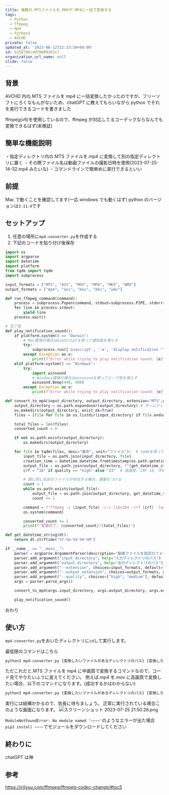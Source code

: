```yaml
---
title: 複数の.MTSファイルを.MOVや.MP4に一括で変換する
tags:
  - Python
  - ffmpeg
  - mp4
  - Python3
  - AVCHD
private: false
updated_at: '2023-08-12T22:33:59+09:00'
id: b158796cddf0009263c7
organization_url_name: null
slide: false
---
```


## 背景

AVCHD 内の.MTS ファイルを mp4 に一括変換したかったのですが、フリーソフトにろくなもんがないため、chatGPT に教えてもらいながら python でそれを実行できるコードを書きました

ffmpeg(v6)を使用しているので、ffmpeg が対応してるコーデックならなんでも変換できるはず(未検証)

## 簡単な機能説明

・指定ディレクトリ内の.MTS ファイルを.mp4 に変換して別の指定ディレクトリに置く
・その際ファイル名は動画ファイルの撮影日時を使用(2023-07-25-14-32.mp4 みたいな)
・コマンドラインで簡単めに実行できるといい

## 前提

Mac で動くことを確認してます(一応 windows でも動くはず)
python のバージョンは`3.11.4`です

## セットアップ

1. 任意の場所に`mp4-converter.py`を作成する
2. 下記のコードを貼り付け後保存

```python
import os
import argparse
import datetime
import platform
from tqdm import tqdm
import subprocess

input_formats = ["MTS", "AVI", "MOV", "MP4", "MKV", "WMV"]
output_formats = ["mp4", "avi", "mov", "mkv", "wmv"]

def run_ffmpeg_command(command):
    process = subprocess.Popen(command, stdout=subprocess.PIPE, stderr=subprocess.STDOUT, universal_newlines=True)
    for line in process.stdout:
        yield line
    process.wait()

# 完了音
def play_notification_sound():
    if platform.system() == "Darwin":
        # Mac環境の場合はosaScriptを使って通知音を鳴らす
        try:
            subprocess.run(['osascript', '-e', 'display notification "すべてのファイルの変換が完了しました" with title "FFmpeg Conversion" sound name "Glass"'])
        except Exception as e:
            print(f"Error while trying to play notification sound: {e}")
    elif platform.system() == "Windows":
        try:
            import winsound
            # Windows環境の場合はwinsoundを使ってビープ音を鳴らす
            winsound.Beep(440, 500)
        except Exception as e:
            print(f"Error while trying to play notification sound: {e}")

def convert_to_mp4(input_directory, output_directory, extension="MTS",output_extension="mp4", quality="medium"):
    output_directory = os.path.expanduser(output_directory) # ホームディレクトリを展開
    os.makedirs(output_directory, exist_ok=True)
    files = [file for file in os.listdir(input_directory) if file.endswith(f".{extension}")]

    total_files = len(files)
    converted_count = 0

    if not os.path.exists(output_directory):
        os.makedirs(output_directory)

    for file in tqdm(files, desc="進捗", unit="ファイル"):  # tqdmを使って進捗バーを表示
        input_file = os.path.join(input_directory, file)
        creation_time = datetime.datetime.fromtimestamp(os.path.getmtime(input_file))   # ファイルの作成日時を取得
        output_file = os.path.join(output_directory, f"{get_datetime_string(creation_time)}.{output_extension}")
        crf = "18" if quality == "high" else "23"  # 高画質: CRF 18, 中画質: CRF 23

        # 既に同じ名前のファイルが存在する場合、連番をつける
        count = 1
        while os.path.exists(output_file):
            output_file = os.path.join(output_directory, get_datetime_string(creation_time) + f"-{count}.mp4")
            count += 1

        command = f"ffmpeg -i {input_file} -c:v libx264 -crf {crf} -loglevel warning -preset slow -c:a aac -strict experimental {output_file}"
        os.system(command)

        converted_count += 1
        print(f"変換完了: {converted_count}/{total_files}")

def get_datetime_string(dt):
    return dt.strftime("%Y-%m-%d-%H-%M")

if __name__ == "__main__":
    parser = argparse.ArgumentParser(description="動画ファイルを指定のフォーマットに変換できます")
    parser.add_argument("input_directory", help="入力ディレクトリのパス")
    parser.add_argument("output_directory", help="出力ディレクトリのパス")
    parser.add_argument("--extension", choices=input_formats, default="MTS", help="変換する拡張子 (デフォルト: MTS)")
    parser.add_argument("--output_extension", choices=output_formats, default="mp4", help="変換先の拡張子 (デフォルト: mp4)")
    parser.add_argument("--quality", choices=["high", "medium"], default="medium", help="変換品質を選択 (デフォルト: medium)")
    args = parser.parse_args()

    convert_to_mp4(args.input_directory, args.output_directory, args.extension, args.output_extension, args.quality)

    play_notification_sound()

```

おわり

## 使い方

`mp4-converter.py`をおいたディレクトリに`cd`して実行します。

最低限のコマンドはこちら

```zsh
python3 mp4-converter.py {変換したいファイルがあるディレクトリのパス} {変換したファイルの格納先パス}
```

ただこれだと.MTS ファイルを mp4 に中画質で変換するコマンドなので、コード見てやりたいふうに変えてください。
例えば.mp4 を.mov に高画質で変換したい場合、以下のコマンドになります。(成功するかはわからない)

```zsh
python3 mp4-converter.py {変換したいファイルがあるディレクトリのパス} {変換したファイルの格納先パス}　mp４ mov high
```

実行には結構かかるので、気長に待ちましょう。
正常に実行されている場合このような画面になります。
![スクリーンショット 2023-07-25 21.50.28.png](https://qiita-image-store.s3.ap-northeast-1.amazonaws.com/0/2778030/1dd6cc80-8659-b71d-5a77-f06d942b626e.png)

`ModuleNotFoundError: No module named '~~~~'`のようなエラーが出た場合
`pip3 install ~~~~`でモジュールをダウンロードしてください

## 終わりに

chatGPT は神

## 参考

https://irilyuu.com/ffmpeg/ffmpeg-codec-change/#toc5
